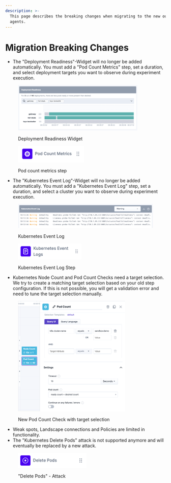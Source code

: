 ```yaml
---
description: >-
  This page describes the breaking changes when migrating to the new outpost
  agents.
---
```


# Migration Breaking Changes

* The "Deployment Readiness"-Widget will no longer be added automatically. You must add a "Pod Count Metrics" step, set a duration, and select deployment targets you want to observe during experiment execution.

<div data-full-width="false">

<figure><img src="../../.gitbook/assets/deployment-readiness.png" alt="" width="375"><figcaption><p>Deployment Readiness Widget</p></figcaption></figure>

</div>

<figure><img src="../../.gitbook/assets/pod-count-metrics.png" alt=""><figcaption><p>Pod count metrics step</p></figcaption></figure>

* The "Kubernetes Event Log"-Widget will no longer be added automatically. You must add a "Kubernetes Event Log" step, set a duration, and select a cluster you want to observe during experiment execution.

<figure><img src="../../.gitbook/assets/kubernetes-event-log.png" alt=""><figcaption><p>Kubernetes Event Log</p></figcaption></figure>

<figure><img src="../../.gitbook/assets/kubernetes-event-log-step.png" alt=""><figcaption><p>Kubernetes Event Log Step</p></figcaption></figure>

* Kubernetes Node Count and Pod Count Checks need a target selection. We try to create a matching target selection based on your old step configuration. If this is not possible, you will get a validation error and need to tune the target selection manually.

<figure><img src="../../.gitbook/assets/pod-and-node-count-new.png" alt="" width="337"><figcaption><p>New Pod Count Check with target selection</p></figcaption></figure>

* Weak spots, Landscape connections and Policies are limited in functionality.
* The "Kubernetes Delete Pods" attack is not supported anymore and will eventually be replaced by a new attack.

<figure><img src="../../.gitbook/assets/delete-pods.png" alt=""><figcaption><p>"Delete Pods" - Attack</p></figcaption></figure>




